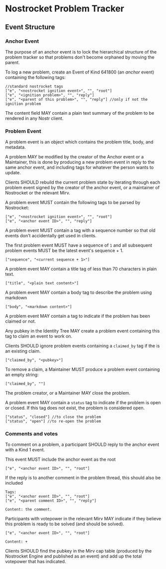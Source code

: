 # Nostrocket Problem Tracker

## Event Structure
### Anchor Event
The purpose of an anchor event is to lock the hierarchical structure of the problem tracker so that problems don't become orphaned by moving the parent.

To log a new problem, create an Event of Kind 641800 (an *anchor* event) containing the following tags:  
```
//standard nostrocket tags
["e", "<nostrocket ignition event>", "", "root"]
["e", "<ignition problem>", "", "reply"]
["e", "<parent of this problem>", "", "reply"] //only if not the ignition problem
```

The content field MAY contain a plain text summary of the problem to be rendered in any Nostr client.

### Problem Event
A problem event is an object which contains the problem title, body, and metadata.

A problem MAY be modified by the creator of the Anchor event or a Maintainer, this is done by producing a new problem event in reply to the same anchor event, and including tags for whatever the person wants to update.

Clients SHOULD rebuild the current problem state by iterating through each problem event signed by the creator of the anchor event, or a maintainer of Nostrocket or the relevant Mirv.

A problem event MUST contain the following tags to be parsed by Nostrocket:

``` 
["e", "<nostrocket ignition event>", "", "root"]
["e", "<anchor event ID>", "", "reply"]
```

A problem event MUST contain a tag with a sequence number so that old events don't accidentally get used in clients. 

The first problem event MUST have a sequence of `1` and all subsequent problem events MUST be the latest event's sequence + 1.

``` 
["sequence", "<current sequence + 1>"]
```

A problem event MAY contain a title tag of less than 70 characters in plain text. 

``` 
["title", "<plain text content>"]
```

A problem event MAY contain a body tag to describe the problem using markdown

``` 
["body", "<markdown content>"]
```

A problem event MAY contain a tag to indicate if the problem has been claimed or not.

Any pubkey in the Identity Tree MAY create a problem event containing this tag to claim an event to work on.

Clients SHOULD ignore problem events containing a `claimed_by` tag if the is an existing claim.

```
["claimed_by", "<pubkey>"]
```

To remove a claim, a Maintainer MUST produce a problem event containing an empty string:   
```
["claimed_by", ""]
```

The problem creator, or a Maintainer MAY close the problem.

A problem event MAY contain a `status` tag to indicate if the problem is open or closed. If this tag does not exist, the problem is considered open.


```
["status", "closed"] //to close the problem
["status", "open"] //to re-open the problem
```

### Comments and votes
To comment on a problem, a participant SHOULD reply to the anchor event with a Kind 1 event.

This event MUST include the anchor event as the root
```
["e", "<anchor event ID>", "", "root"]
```

If the reply is to another comment in the problem thread, this should also be included   
```
Tags: 
["e", "<anchor event ID>", "", "root"]
["e", "<parent comment ID>", "", "reply"]

Content: the comment.
```

Participants with votepower in the relevant Mirv MAY indicate if they believe this problem is ready to be solved (and should be solved).

```
["e", "<anchor event ID>", "", "root"]

Content: +
```

Clients SHOULD find the pubkey in the Mirv cap table (produced by the Nostrocket Engine and published as an event) and add up the total votepower that has indicated.